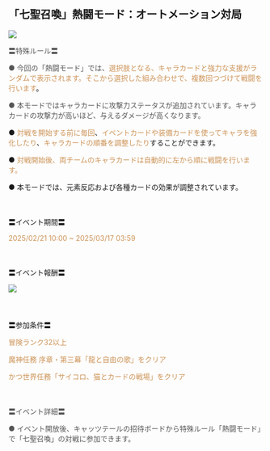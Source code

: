 ## 「七聖召喚」熱闘モード：オートメーション対局
<img src="https://sdk.hoyoverse.com/upload/ann/2024/11/05/00f9c546b8745d656411c73eca7bd890_8702396806780094301.jpg">
<p style="white-space: pre-wrap;"><span style="color:rgba(85,85,85,1)">〓特殊ルール〓</span></p><p style="white-space: pre-wrap; text-align: left;"><span style="color:rgba(85,85,85,1)">● 今回の「熱闘モード」では、</span><span style="color:rgba(204,146,85,1)">選択肢となる、キャラカードと強力な支援がランダムで表示されます。そこから選択した組み合わせで、複数回つづけて戦闘を行います</span><span style="color:rgba(0,0,0,1)">。</span></p><p style="white-space: pre-wrap;"><span style="color:rgba(85,85,85,1)">● 本モードではキャラカードに攻撃力ステータスが追加されています。キャラカードの攻撃力が高いほど、与えるダメージが高くなります。</span></p><p style="white-space: pre-wrap;">● <span style="color:rgba(204,146,85,1)">対戦を開始する前に毎回</span>、<span style="color:rgba(204,146,85,1)">イベントカードや装備カードを使ってキャラを強化したり</span>、<span style="color:rgba(204,146,85,1)">キャラカードの順番を調整したり</span>することができます。</p><p style="white-space: pre-wrap;">● <span style="color:rgba(204,146,85,1)">対戦開始後、両チームのキャラカードは自動的に左から順に戦闘を行います。</span></p><p style="white-space: pre-wrap;">● 本モードでは、元素反応および各種カードの効果が調整されています。</p><p style="white-space: pre-wrap; min-height: 1.5em;"></p><p style="white-space: pre-wrap; text-align: left;">〓イベント期間〓</p><p style="white-space: pre-wrap; text-align: left;"><span style="color:rgba(204,146,85,1)"><t class="t_lc" contenteditable="false">2025/02/21 10:00</t> ~ <t class="t_lc" contenteditable="false">2025/03/17 03:59</t></span></p><p style="white-space: pre-wrap; min-height: 1.5em; text-align: left;"> </p><p style="white-space: pre-wrap; text-align: left;">〓イベント報酬〓</p><p style="white-space: pre-wrap; min-height: 1.5em; text-align: left;"><img src="https://sdk.hoyoverse.com/upload/ann/2024/10/17/77bc8ce33030bc36a950e3ef25faf437_1684210566592387154.png" href="" style="border:none;vertical-align:middle;"></p><p style="white-space: pre-wrap; min-height: 1.5em;"></p><p style="white-space: pre-wrap; text-align: left;">〓参加条件〓</p><p style="white-space: pre-wrap; text-align: left;"><span style="color:rgba(204,146,85,1)">冒険ランク32以上</span></p><p style="white-space: pre-wrap; text-align: left;"><span style="color:rgba(204,146,85,1)">魔神任務 序章・第三幕「龍と自由の歌」をクリア</span></p><p style="white-space: pre-wrap; text-align: left;"><span style="color:rgba(204,146,85,1)">かつ世界任務「サイコロ、猫とカードの戦場」をクリア</span></p><p style="white-space: pre-wrap; min-height: 1.5em; text-align: left;"><span style="color:rgba(85,85,85,1)"> </span></p><p style="white-space: pre-wrap; text-align: left;"><span style="color:rgba(85,85,85,1)">〓イベント詳細〓</span></p><p style="white-space: pre-wrap; text-align: left;"><span style="color:rgba(85,85,85,1)">● イベント開放後、キャッツテールの招待ボードから特殊ルール「熱闘モード」で「七聖召喚」の対戦に参加できます。</span></p>
